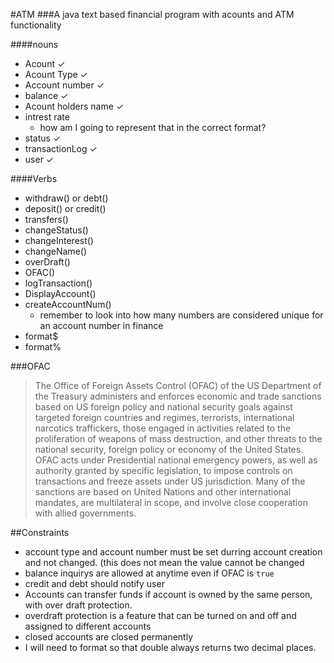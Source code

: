#ATM
###A java text based financial program with acounts and ATM functionality

####nouns
* Acount ✓
* Acount Type ✓
* Account number ✓
* balance ✓
* Acount holders name ✓
* intrest rate
	* how am I going to represent that in the correct format?
* status ✓
* transactionLog ✓
* user ✓


####Verbs
* withdraw() or debt()
* deposit() or credit()
* transfers()
* changeStatus()
* changeInterest()
* changeName()
* overDraft()
* OFAC()
* logTransaction()
* DisplayAccount()
* createAccountNum()
	* remember to look into how many numbers are considered unique for an account number in finance
* format$
* format%
 	



###OFAC
> The Office of Foreign Assets Control (OFAC) of the US Department of the Treasury administers and enforces economic and trade sanctions based on US foreign policy and national security goals against targeted foreign countries and regimes, terrorists, international narcotics traffickers, those engaged in activities related to the proliferation of weapons of mass destruction, and other threats to the national security, foreign policy or economy of the United States. OFAC acts under Presidential national emergency powers, as well as authority granted by specific legislation, to impose controls on transactions and freeze assets under US jurisdiction. Many of the sanctions are based on United Nations and other international mandates, are multilateral in scope, and involve close cooperation with allied governments. 

 
##Constraints
* account type and account number must be set durring account creation and not changed. (this does not mean the value cannot be changed
* balance inquirys are allowed at anytime even if OFAC is `true`
* credit and debt should notify user 
* Accounts can transfer funds if account is owned by the same person, with over draft protection. 
* overdraft protection is a feature that can be turned on and off and assigned to different accounts
* closed accounts are closed permanently
* I will need to format so that double always returns two decimal places. 